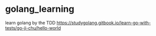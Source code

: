 # golang_learning
learn golang by the TDD https://studygolang.gitbook.io/learn-go-with-tests/go-ji-chu/hello-world
